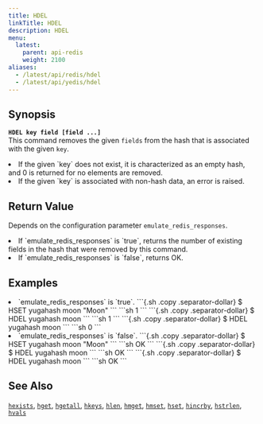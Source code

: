 ```yaml
---
title: HDEL
linkTitle: HDEL
description: HDEL
menu:
  latest:
    parent: api-redis
    weight: 2100
aliases:
  - /latest/api/redis/hdel
  - /latest/api/yedis/hdel
---
```


## Synopsis
<b>`HDEL key field [field ...]`</b><br>
This command removes the given `fields` from the hash that is associated with the given `key`.

<li>If the given `key` does not exist, it is characterized as an empty hash, and 0 is returned for no elements are removed.</li>
<li>If the given `key` is associated with non-hash data, an error is raised.</li>

## Return Value
Depends on the configuration parameter `emulate_redis_responses`.
<li>
If `emulate_redis_responses` is `true`, returns
the number of existing fields in the hash that were removed by this command.
</li>
<li>
If `emulate_redis_responses` is `false`, returns OK.
</li>


## Examples
<li> `emulate_redis_responses` is `true`.
```{.sh .copy .separator-dollar}
$ HSET yugahash moon "Moon"
```
```sh
1
```
```{.sh .copy .separator-dollar}
$ HDEL yugahash moon
```
```sh
1
```
```{.sh .copy .separator-dollar}
$ HDEL yugahash moon
```
```sh
0
```
</li>

<li> `emulate_redis_responses` is `false`.
```{.sh .copy .separator-dollar}
$ HSET yugahash moon "Moon"
```
```sh
OK
```
```{.sh .copy .separator-dollar}
$ HDEL yugahash moon
```
```sh
OK
```
```{.sh .copy .separator-dollar}
$ HDEL yugahash moon
```
```sh
OK
```
</li>

## See Also
[`hexists`](../hexists/), [`hget`](../hget/), [`hgetall`](../hgetall/), [`hkeys`](../hkeys/), [`hlen`](../hlen/), [`hmget`](../hmget/), [`hmset`](../hmset/), [`hset`](../hset/), [`hincrby`](../hincrby/), [`hstrlen`](../hstrlen/), [`hvals`](../hvals/)
